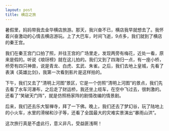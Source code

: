 ```yaml
---
layout: post
title: 横店之旅
---
```



暑假里，妈妈带我去金华横店旅游。那天，我兴奋不已，横店我早就想去了。我怀着兴奋激动的心情去横店游玩。上了大巴车，时间飞逝，9点多，我们就到了横店的秦王宫。

我们在秦王宫门口拍了照，并往王宫的广场里走，发现两旁有梅花，近处一看，原来是假的。听说《琅玡榜》就在这儿拍的。我们又到了四海归一点，有一座小桥，桥旁有四只神兽，说是青龙、白虎、玄武、朱雀。之后，我们去地上皇城，先看了表演《英雄比剑》，我第一次看到影片是这样拍的。

下午，我们又去了“清明上河图”景区，它是一个仿照“清明上河图”的景点，我们先去看了水车河瀑布，之后走了财运桥，我还坐上缆车，在空中飞过去，很刺激的。还看了“笑破天门阵”，就是仿照杨家阵的剧情改编的情景剧。

后来，我们还去乐大智禅寺，拜了一下佛。晚上，我们还去了梦幻谷，玩了陆地上的小火车，水里的滑梯和沙子等，还看了全国最大的灾难实景演出“暴雨山洪”。

这次旅行真是不虚此行，意义非凡，受益匪浅啊！
